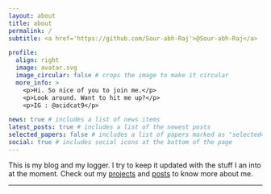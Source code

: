 ```yaml
---
layout: about
title: about
permalink: /
subtitle: <a href='https://github.com/Sour-abh-Raj'>@Sour-abh-Raj</a>

profile:
  align: right
  image: avatar.svg
  image_circular: false # crops the image to make it circular
  more_info: >
    <p>Hi. So nice of you to join me.</p>
    <p>Look around. Want to hit me up?</p>
    <p>IG : @acidcat9</p>

news: true # includes a list of news items
latest_posts: true # includes a list of the newest posts
selected_papers: false # includes a list of papers marked as "selected={true}"
social: true # includes social icons at the bottom of the page
---
```


This is my blog and my logger. I try to keep it updated with the stuff I an into at the moment. Check out my [projects](lucifer-dev/projects) and [posts](lucifer-dev/blog) to know more about me.

---
